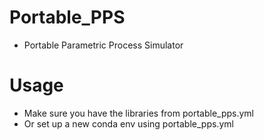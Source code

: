 # Portable_PPS
- Portable Parametric Process Simulator

# Usage

- Make sure you have the libraries from portable_pps.yml
- Or set up a new conda env using portable_pps.yml
